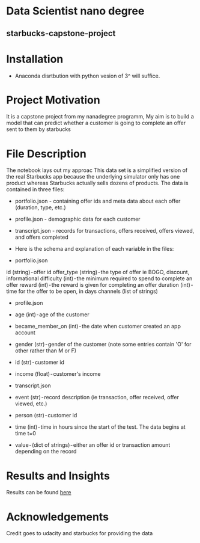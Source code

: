 
# Data Scientist nano degree

##  starbucks-capstone-project


# Installation 
- Anaconda disrtbution with python vesion of 3^ will suffice.

# Project Motivation
It is a capstone project from my nanadegree programm,
My aim is to build a model that can predict whether a customer is going to complete an offer sent to them by starbucks

# File Description
The notebook lays out my approac
This data set is a simplified version of the real Starbucks app because the underlying simulator only has one product whereas Starbucks actually sells dozens of products.
The data is contained in three files:

- portfolio.json - containing offer ids and meta data about each offer (duration, type, etc.)
-  profile.json - demographic data for each customer
- transcript.json - records for transactions, offers received, offers viewed, and offers completed
- Here is the schema and explanation of each variable in the files:

- portfolio.json

id (string) - offer id
offer_type (string) - the type of offer ie BOGO, discount, informational
difficulty (int) - the minimum required to spend to complete an offer
reward (int) - the reward is given for completing an offer
duration (int) - time for the offer to be open, in days
channels (list of strings)

- profile.json

- age (int) - age of the customer
- became_member_on (int) - the date when customer created an app account
- gender (str) - gender of the customer (note some entries contain 'O' for other rather than M or F)
- id (str) - customer id
- income (float) - customer's income

- transcript.json

- event (str) - record description (ie transaction, offer received, offer viewed, etc.)
- person (str) - customer id
- time (int) - time in hours since the start of the test. The data begins at time t=0
- value - (dict of strings) - either an offer id or transaction amount depending on the record

# Results and Insights
Results can be found [here](https://medium.com/@yasir.masad/analyzing-starbucks-offers-in-python-f4c40cf0d791)
# Acknowledgements
Credit goes to udacity and starbucks for providing the data
